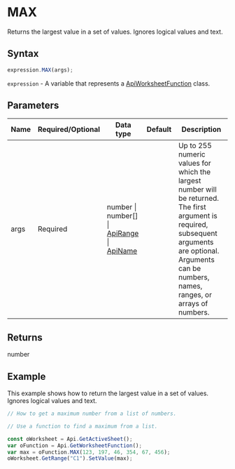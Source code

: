 # MAX

Returns the largest value in a set of values. Ignores logical values and text.

## Syntax

```javascript
expression.MAX(args);
```

`expression` - A variable that represents a [ApiWorksheetFunction](../ApiWorksheetFunction.md) class.

## Parameters

| **Name** | **Required/Optional** | **Data type** | **Default** | **Description** |
| ------------- | ------------- | ------------- | ------------- | ------------- |
| args | Required | number \| number[] \| [ApiRange](../../ApiRange/ApiRange.md) \| [ApiName](../../ApiName/ApiName.md) |  | Up to 255 numeric values for which the largest number will be returned. The first argument is required, subsequent arguments are optional. Arguments can be numbers, names, ranges, or arrays of numbers. |

## Returns

number

## Example

This example shows how to return the largest value in a set of values. Ignores logical values and text.

```javascript editor-xlsx
// How to get a maximum number from a list of numbers.

// Use a function to find a maximum from a list.

const oWorksheet = Api.GetActiveSheet();
var oFunction = Api.GetWorksheetFunction();
var max = oFunction.MAX(123, 197, 46, 354, 67, 456);
oWorksheet.GetRange("C1").SetValue(max);

```
